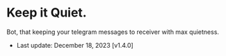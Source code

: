 # Keep it Quiet.
Bot, that keeping your telegram messages to receiver with max quietness.
* Last update: December 18, 2023 [v1.4.0]